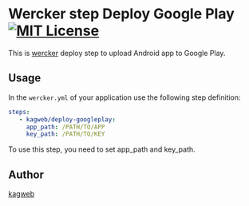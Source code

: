 Wercker step Deploy Google Play [![MIT License](http://img.shields.io/badge/license-MIT-blue.svg?style=flat)](https://github.com/kagweb/wercker-step-deploy-googleplay/blob/master/LICENCE)
====

This is [wercker](http://wercker.com/) deploy step to upload Android app to Google Play.

## Usage

In the `wercker.yml` of your application use the following step definition:

```yaml
steps:
   - kagweb/deploy-googleplay:
     app_path: /PATH/TO/APP
	 key_path: /PATH/TO/KEY
```

To use this step, you need to set app_path and key_path.

## Author

[kagweb](https://github.com/kagweb)
